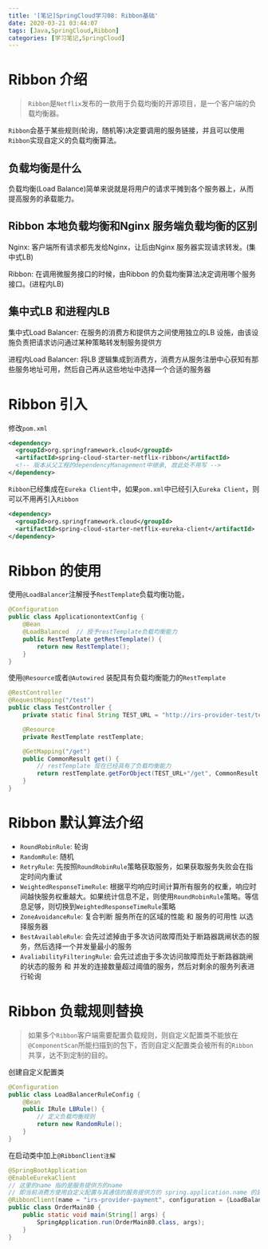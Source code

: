 ```yaml
---
title: '[笔记]SpringCloud学习08: Ribbon基础'
date: 2020-03-21 03:44:07
tags: [Java,SpringCloud,Ribbon]
categories: [学习笔记,SpringCloud]
---
```


# Ribbon 介绍
> `Ribbon`是`Netflix`发布的一款用于负载均衡的开源项目，是一个客户端的负载均衡器。

`Ribbon`会基于某些规则(轮询，随机等)决定要调用的服务链接，并且可以使用`Ribbon`实现自定义的负载均衡算法。

## 负载均衡是什么
负载均衡(Load Balance)简单来说就是将用户的请求平摊到各个服务器上，从而提高服务的承载能力。

## Ribbon 本地负载均衡和Nginx 服务端负载均衡的区别
Nginx: 客户端所有请求都先发给Nginx，让后由Nginx 服务器实现请求转发。(集中式LB)

Ribbon: 在调用微服务接口的时候，由Ribbon 的负载均衡算法决定调用哪个服务接口。(进程内LB)

## 集中式LB 和进程内LB
集中式Load Balancer: 在服务的消费方和提供方之间使用独立的LB 设施，由该设施负责把请求访问通过某种策略转发制服务提供方

进程内Load Balancer: 将LB 逻辑集成到消费方，消费方从服务注册中心获知有那些服务地址可用，然后自己再从这些地址中选择一个合适的服务器

<!-- more -->

# Ribbon 引入
修改`pom.xml`
```xml
<dependency>
  <groupId>org.springframework.cloud</groupId>
  <artifactId>spring-cloud-starter-netflix-ribbon</artifactId>
  <!-- 版本从父工程的dependencyManagement中继承, 故此处不用写 -->
</dependency>
```

`Ribbon`已经集成在`Eureka Client`中，如果`pom.xml`中已经引入`Eureka Client`，则可以不用再引入`Ribbon`

```xml
<dependency>
  <groupId>org.springframework.cloud</groupId>
  <artifactId>spring-cloud-starter-netflix-eureka-client</artifactId>
</dependency>
```

# Ribbon 的使用

使用`@LoadBalancer`注解授予`RestTemplate`负载均衡功能，
```java
@Configuration
public class ApplicationontextConfig {
    @Bean
    @LoadBalanced  // 授予restTemplate负载均衡能力
    public RestTemplate getRestTemplate() {
        return new RestTemplate();
    }
}
```

使用`@Resource`或者`@Autowired` 装配具有负载均衡能力的`RestTemplate`
```java
@RestController
@RequestMapping("/test")
public class TestController {
    private static final String TEST_URL = "http://irs-provider-test/test";

    @Resource
    private RestTemplate restTemplate;

    @GetMapping("/get")
    public CommonResult get() {
        // restTemplate 现在已经具有了负载均衡能力
        return restTemplate.getForObject(TEST_URL+"/get", CommonResult.class);
    }
}
```

# Ribbon 默认算法介绍
- `RoundRobinRule`: 轮询
- `RandomRule`: 随机
- `RetryRule`: 先按照`RoundRobinRule`策略获取服务，如果获取服务失败会在指定时间内重试
- `WeightedResponseTimeRule`: 根据平均响应时间计算所有服务的权重，响应时间越快服务权重越大。如果统计信息不足，则使用`RoundRobinRule`策略。等信息足够，则切换到`WeightedResponseTimeRule`策略
- `ZoneAvoidanceRule`: 复合判断 服务所在的区域的性能 和 服务的可用性 以选择服务器
- `BestAvailableRule`: 会先过滤掉由于多次访问故障而处于断路器跳闸状态的服务，然后选择一个并发量最小的服务
- `AvaliabilityFilteringRule`: 会先过滤由于多次访问故障而处于断路器跳闸的状态的服务 和 并发的连接数量超过阈值的服务，然后对剩余的服务列表进行轮询

# Ribbon 负载规则替换
> 如果多个`Ribbon`客户端需要配置负载规则，则自定义配置类不能放在`@ComponentScan`所能扫描到的包下，否则自定义配置类会被所有的`Ribbon`共享，达不到定制的目的。

创建自定义配置类
```java
@Configuration
public class LoadBalancerRuleConfig {
    @Bean
    public IRule LBRule() {
        // 定义负载均衡规则
        return new RandomRule();
    }
}
```

在启动类中加上`@RibbonClient注解`
```java
@SpringBootApplication
@EnableEurekaClient
// 这里的name 指的是服务提供方的name
// 即当前消费方使用自定义配置与其通信的服务提供方的 spring.application.name 的属性
@RibbonClient(name = "irs-provider-payment", configuration = {LoadBalancerRuleConfig.class})
public class OrderMain80 {
    public static void main(String[] args) {
        SpringApplication.run(OrderMain80.class, args);
    }
}
```
